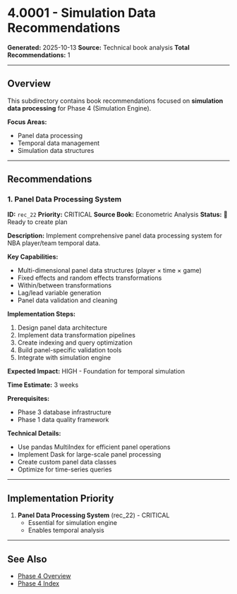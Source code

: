 # 4.0001 - Simulation Data Recommendations

**Generated:** 2025-10-13
**Source:** Technical book analysis
**Total Recommendations:** 1

---

## Overview

This subdirectory contains book recommendations focused on **simulation data processing** for Phase 4 (Simulation Engine).

**Focus Areas:**
- Panel data processing
- Temporal data management
- Simulation data structures

---

## Recommendations

### 1. Panel Data Processing System

**ID:** `rec_22`
**Priority:** CRITICAL
**Source Book:** Econometric Analysis
**Status:** 📝 Ready to create plan

**Description:**
Implement comprehensive panel data processing system for NBA player/team temporal data.

**Key Capabilities:**
- Multi-dimensional panel data structures (player × time × game)
- Fixed effects and random effects transformations
- Within/between transformations
- Lag/lead variable generation
- Panel data validation and cleaning

**Implementation Steps:**
1. Design panel data architecture
2. Implement data transformation pipelines
3. Create indexing and query optimization
4. Build panel-specific validation tools
5. Integrate with simulation engine

**Expected Impact:** HIGH - Foundation for temporal simulation

**Time Estimate:** 3 weeks

**Prerequisites:**
- Phase 3 database infrastructure
- Phase 1 data quality framework

**Technical Details:**
- Use pandas MultiIndex for efficient panel operations
- Implement Dask for large-scale panel processing
- Create custom panel data classes
- Optimize for time-series queries

---

## Implementation Priority

1. **Panel Data Processing System** (rec_22) - CRITICAL
   - Essential for simulation engine
   - Enables temporal analysis

---

## See Also

- [Phase 4 Overview](/Users/ryanranft/nba-simulator-aws/docs/phases/phase_4/)
- [Phase 4 Index](../BOOK_RECOMMENDATIONS_INDEX.md)





